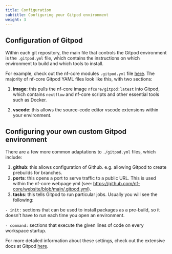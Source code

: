 ```yaml
---
title: Configuration
subtitle: Configuring your Gitpod environment
weight: 3
---
```


## Configuration of Gitpod

Within each git repository, the main file that controls the Gitpod environment is the `.gitpod.yml` file, which contains the instructions on which environment to build and which tools to install.

For example, check out the nf-core modules `.gitpod.yml` file [here](https://github.com/nf-core/modules/blob/master/.gitpod.yml). The majority of nf-core Gitpod YAML files look like this, with two sections:

1. **image**: this pulls the nf-core image `nfcore/gitpod:latest` into Gitpod, which contains `nextflow` and nf-core scripts and other essential tools such as Docker.

2. **vscode**: this allows the source-code editor vscode extensions within your environment.

## Configuring your own custom Gitpod environment

There are a few more common adaptations to `./gitpod.yml` files, which include:

1. **github**: this allows configuration of Github. e.g. allowing Gitpod to create prebuilds for branches.
2. **ports**: this opens a port to serve traffic to a public URL. This is used within the nf-core webpage yml (see: https://github.com/nf-core/website/blob/main/.gitpod.yml).
3. **tasks**: this tells Gitpod to run particular jobs. Usually you will see the following:

`- init:` sections that can be used to install packages as a pre-build, so it doesn't have to run each time you open an environment.

`- command:` sections that execute the given lines of code on every workspace startup.

For more detailed information about these settings, check out the extensive docs at Gitpod [here](https://www.gitpod.io/docs/config-gitpod-file).
